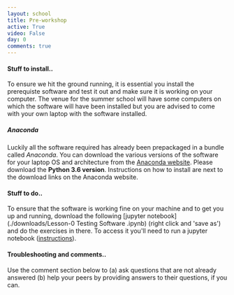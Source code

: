```yaml
---
layout: school
title: Pre-workshop
active: True
video: False
day: 0
comments: true
---
```


#### Stuff to install..

To ensure we hit the ground running, it is essential you install the prerequiste software and test it out and make sure it is working on your computer. The venue for the summer school will have some computers on which the software will have been installed but you are advised to come with your own laptop with the software installed.

##### Anaconda

Luckily all the software required has already been prepackaged in a bundle called *Anaconda*. You can download the various versions of the software for your laptop OS and architecture from the [Anaconda website](https://www.continuum.io/downloads). Please download the **Python 3.6 version**. Instructions on how to install are next to the download links on the Anaconda website.

#### Stuff to do..

To ensure that the software is working fine on your machine and to get you up and running, download the following [jupyter notebook](./downloads/Lesson-0 Testing  Software .ipynb) (right click and 'save as') and do the exercises in there. To access it you'll need to run a jupyter notebook ([instructions](http://jupyter-notebook-beginner-guide.readthedocs.io/en/latest/execute.html#launching-notebook)).

#### Troubleshooting and comments..

Use the comment section below to (a) ask questions that are not already answered (b) help your peers by providing answers to their questions, if you can. 


